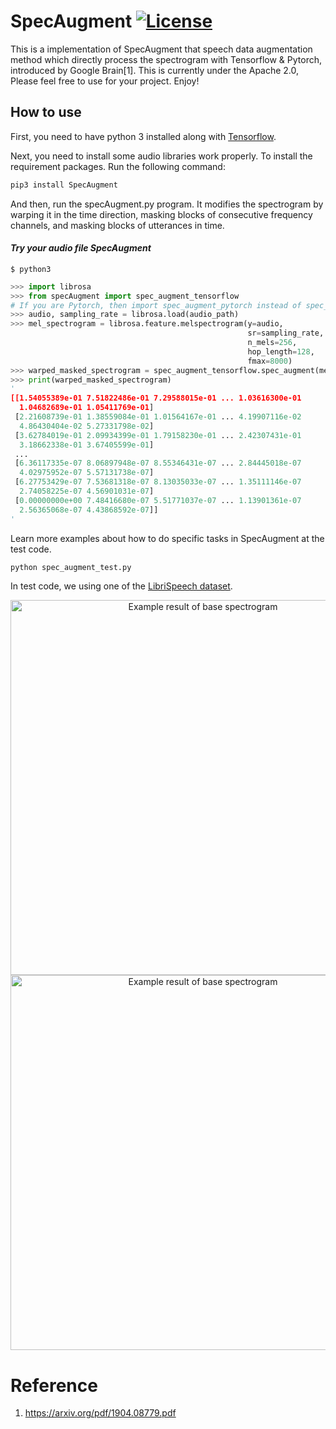 # SpecAugment [![License](https://img.shields.io/badge/License-Apache%202.0-blue.svg)](https://opensource.org/licenses/Apache-2.0)
This is a implementation of SpecAugment that speech data augmentation method which directly process the spectrogram with Tensorflow & Pytorch, introduced by Google Brain[1]. This is currently under the Apache 2.0, Please feel free to use for your project. Enjoy!

## How to use

First, you need to have python 3 installed along with [Tensorflow](https://www.tensorflow.org/install/).

Next, you need to install some audio libraries work properly. To install the requirement packages. Run the following command:

```bash
pip3 install SpecAugment
```

And then, run the specAugment.py program. It modifies the spectrogram by warping it in the time direction, masking blocks of consecutive frequency channels, and masking blocks of utterances in time.

#### *Try your audio file SpecAugment*

```shell
$ python3
```

```python
>>> import librosa
>>> from specAugment import spec_augment_tensorflow
# If you are Pytorch, then import spec_augment_pytorch instead of spec_augment_tensorflow
>>> audio, sampling_rate = librosa.load(audio_path)
>>> mel_spectrogram = librosa.feature.melspectrogram(y=audio,
                                                     sr=sampling_rate,
                                                     n_mels=256,
                                                     hop_length=128,
                                                     fmax=8000)
>>> warped_masked_spectrogram = spec_augment_tensorflow.spec_augment(mel_spectrogram=mel_spectrogram)
>>> print(warped_masked_spectrogram)
'
[[1.54055389e-01 7.51822486e-01 7.29588015e-01 ... 1.03616300e-01
  1.04682689e-01 1.05411769e-01]
 [2.21608739e-01 1.38559084e-01 1.01564167e-01 ... 4.19907116e-02
  4.86430404e-02 5.27331798e-02]
 [3.62784019e-01 2.09934399e-01 1.79158230e-01 ... 2.42307431e-01
  3.18662338e-01 3.67405599e-01]
 ...
 [6.36117335e-07 8.06897948e-07 8.55346431e-07 ... 2.84445018e-07
  4.02975952e-07 5.57131738e-07]
 [6.27753429e-07 7.53681318e-07 8.13035033e-07 ... 1.35111146e-07
  2.74058225e-07 4.56901031e-07]
 [0.00000000e+00 7.48416680e-07 5.51771037e-07 ... 1.13901361e-07
  2.56365068e-07 4.43868592e-07]]
'
```
Learn more examples about how to do specific tasks in SpecAugment at the test code.

```bash
python spec_augment_test.py
```
In test code, we using one of the [LibriSpeech dataset](http://www.openslr.org/12/).

<p align="center">
  <img src="https://github.com/shelling203/SpecAugment/blob/master/images/Figure_1.png" alt="Example result of base spectrogram"/ width=600>
  <img src="https://github.com/shelling203/SpecAugment/blob/master/images/Figure_2.png" alt="Example result of base spectrogram"/ width=600>
</p>


# Reference

1. https://arxiv.org/pdf/1904.08779.pdf
